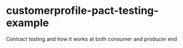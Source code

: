 # customerprofile-pact-testing-example
Contract testing and how it works at both consumer and producer end
